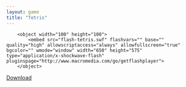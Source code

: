 ```yaml
---
layout: game
title: "Tetris"
---
```


        <object width="100" height="100">
            <embed src="flash-tetris.swf" flashvars="" base="" quality="high" allowscriptaccess="always" allowfullscreen="true" bgcolor="" wmode="window" width="650" height="575" type="application/x-shockwave-flash" pluginspage="http://www.macromedia.com/go/getflashplayer">
        </object>
<a href="flash-tetris.swf" download class="btn btn-outline-dark">Download</a>

